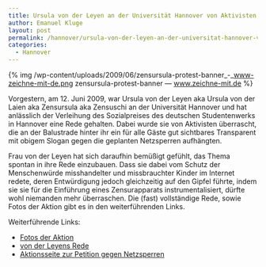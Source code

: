 ```yaml
---
title: Ursula von der Leyen an der Universität Hannover von Aktivisten überrascht
author: Emanuel Kluge
layout: post
permalink: /hannover/ursula-von-der-leyen-an-der-universitat-hannover-von-aktivisten-uberrascht/
categories:
  - Hannover
---
```


{% img /wp-content/uploads/2009/06/zensursula-protest-banner_-_www-zeichne-mit-de.png zensursula-protest-banner &mdash; www.zeichne-mit.de %}

Vorgestern, am 12. Juni 2009, war Ursula von der Leyen aka Ursula von der Laien aka Zensursula aka Zensuschi an der Universität Hannover und hat anlässlich der Verleihung des Sozialpreises des deutschen Studentenwerks in Hannover eine Rede gehalten. Dabei wurde sie von Aktivisten überrascht, die an der Balustrade hinter ihr ein für alle Gäste gut sichtbares Transparent mit obigem Slogan gegen die geplanten Netzsperren aufhängten.

Frau von der Leyen hat sich daraufhin bemüßigt gefühlt, das Thema spontan in ihre Rede einzubauen. Dass sie dabei vom Schutz der Menschenwürde misshandelter und missbrauchter Kinder im Internet redete, deren Entwürdigung jedoch gleichzeitig auf den Gipfel führte, indem sie sie für die Einführung eines Zensurapparats instrumentalisiert, dürfte wohl niemanden mehr überraschen. Die (fast) vollständige Rede, sowie Fotos der Aktion gibt es in den weiterführenden Links.

Weiterführende Links:

 * [Fotos der Aktion](http://blog.fefe.de/?ts=b4cad33f)
 * [von der Leyens Rede](http://falsepositive.eu/archives/20090613-Zensursula/77)
 * [Aktionsseite zur Petition gegen Netzsperren](http://www.zeichne-mit.de/)
